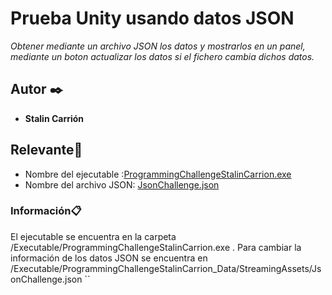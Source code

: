 # Prueba Unity usando datos JSON
_Obtener mediante un archivo JSON los datos y mostrarlos en un panel, mediante un boton actualizar los datos si el fichero cambia dichos datos._
## Autor ✒️
* **Stalin Carrión** 
## Relevante📖
* Nombre del ejecutable :[ProgrammingChallengeStalinCarrion.exe](https://github.com/StalinCarrion/ProgrammingChallengeUnity/tree/main/ProgrammingChallengeStalinCarrion/Executable) 
* Nombre del archivo JSON: [JsonChallenge.json](https://github.com/StalinCarrion/ProgrammingChallengeUnity/tree/main/ProgrammingChallengeStalinCarrion/Executable/ProgrammingChallengeStalinCarrion_Data/StreamingAssets)
### Información📋
El ejecutable se encuentra en la carpeta /Executable/ProgrammingChallengeStalinCarrion.exe . Para cambiar la información de los datos JSON se encuentra en /Executable/ProgrammingChallengeStalinCarrion_Data/StreamingAssets/JsonChallenge.json ``
